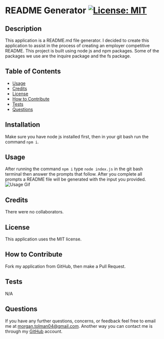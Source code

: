 # README Generator [![License: MIT](https://img.shields.io/badge/License-MIT-yellow.svg)](https://opensource.org/licenses/MIT)

## Description

This application is a README.md file generator.  I decided to create this application to assist in the process of creating an employer competitive README.  This project is built using node js and npm packages.  Some of the packages we use are the inquire package and the fs package.

## Table of Contents 

- [Usage](#Usage)
- [Credits](#Credits)
- [License](#License)
- [How to Contribute](#How-to-Contribute)
- [Tests](#Tests)
- [Questions](#Questions)

## Installation

Make sure you have node js installed first, then in your git bash run the command `npm i`.

## Usage

After running the command `npm i` type `node index.js` in the git bash terminal then answer the prompts that follow.  After you complete all prompts a README file will be generated with the input you provided.
![Usage Gif](./Assets/Untitled_-Oct-6_-2022-4_40-PM.gif)
## Credits

There were no collaborators.

## License

This application uses the MIT license.

## How to Contribute

Fork my application from GitHub, then make a Pull Request.

## Tests

N/A

## Questions

If you have any further questions, concerns, or feedback feel free to email me at morgan.tolman04@gmail.com.  Another way you can contact me is through my [GitHub](https://github.com/unheardof77) account. 
